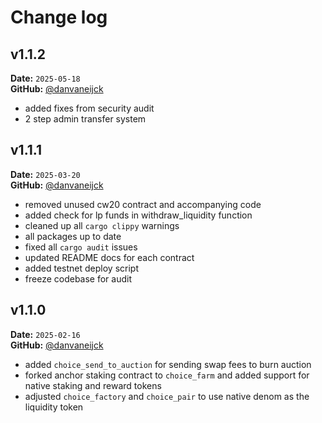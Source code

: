 # Change log

## v1.1.2

**Date:** `2025-05-18`  
**GitHub:** [@danvaneijck](https://github.com/danvaneijck)

- added fixes from security audit
- 2 step admin transfer system

## v1.1.1

**Date:** `2025-03-20`  
**GitHub:** [@danvaneijck](https://github.com/danvaneijck)

- removed unused cw20 contract and accompanying code
- added check for lp funds in withdraw_liquidity function
- cleaned up all `cargo clippy` warnings
- all packages up to date
- fixed all `cargo audit` issues
- updated README docs for each contract
- added testnet deploy script
- freeze codebase for audit

## v1.1.0

**Date:** `2025-02-16`  
**GitHub:** [@danvaneijck](https://github.com/danvaneijck)

- added `choice_send_to_auction` for sending swap fees to burn auction
- forked anchor staking contract to `choice_farm` and added support for native staking and reward tokens
- adjusted `choice_factory` and `choice_pair` to use native denom as the liquidity token
